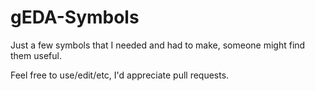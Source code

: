 gEDA-Symbols
============

Just a few symbols that I needed and had to make, someone
might find them useful.

Feel free to use/edit/etc, I'd appreciate pull requests.
